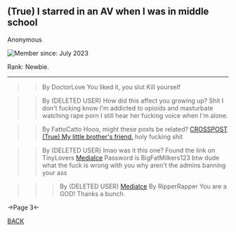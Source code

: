 ## (True) I starred in an AV when I was in middle school

Anonymous

![Member since: July 2023](https://files.catbox.moe/8hk3hb.jpg)

Rank: Newbie.

---

>>By DoctorLove
>>You liked it, you slut
>Kill yourself

>>By (DELETED USER)
>>How did this affect you growing up?
>Shit I don't fucking know I'm addicted to opioids and masturbate watching rape porn
>I still hear her fucking voice when I'm alone.

>>By FattoCatto
>>Hooo, might these posts be related?
>>[CROSSPOST (True) My little brother's friend.](https://rentry.org/4nuiy2)
>holy fucking shit 

>>By (DELETED USER)
>> lmao was it this one? Found the link on TinyLovers
>>[MediaIce](https://rentry.org/uv6o9s)
>>Password is BigFatMilkers123 btw
>dude what the fuck is wrong with you why aren't the admins banning your ass

>>>By (DELETED USER)
>>>[MediaIce](https://rentry.org/uv6o9s)
>>By RipperRapper
>>You are a GOD! Thanks a bunch.

->Page 3<-

[BACK](https://rentry.org/5gwcb2)
